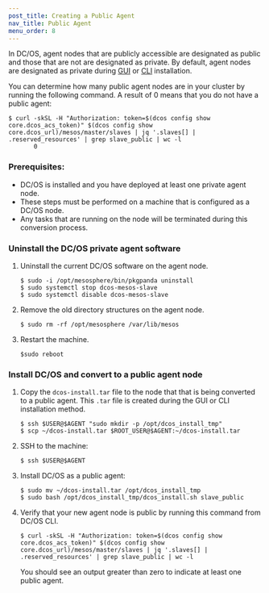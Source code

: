 ```yaml
---
post_title: Creating a Public Agent
nav_title: Public Agent
menu_order: 8
---
```


In DC/OS, agent nodes that are publicly accessible are designated as public and those that are not are designated as private. By default, agent nodes are designated as private during [GUI][1] or [CLI][2] installation.

You can determine how many public agent nodes are in your cluster by running the following command. A result of 0 means that you do not have a public agent:

    $ curl -skSL -H "Authorization: token=$(dcos config show core.dcos_acs_token)" $(dcos config show core.dcos_url)/mesos/master/slaves | jq '.slaves[] | .reserved_resources' | grep slave_public | wc -l
           0
    

### Prerequisites:

*   DC/OS is installed and you have deployed at least one private agent node.
*   These steps must be performed on a machine that is configured as a DC/OS node. 
*   Any tasks that are running on the node will be terminated during this conversion process.

### Uninstall the DC/OS private agent software

1.  Uninstall the current DC/OS software on the agent node.
    
        $ sudo -i /opt/mesosphere/bin/pkgpanda uninstall
        $ sudo systemctl stop dcos-mesos-slave
        $ sudo systemctl disable dcos-mesos-slave
        

2.  Remove the old directory structures on the agent node.
    
        $ sudo rm -rf /opt/mesosphere /var/lib/mesos
        

3.  Restart the machine.
    
        $sudo reboot
        

### Install DC/OS and convert to a public agent node

1.  Copy the `dcos-install.tar` file to the node that that is being converted to a public agent. This `.tar` file is created during the GUI or CLI installation method.
    
        $ ssh $USER@$AGENT "sudo mkdir -p /opt/dcos_install_tmp"
        $ scp ~/dcos-install.tar $ROOT_USER@$AGENT:~/dcos-install.tar
        

2.  SSH to the machine:
    
        $ ssh $USER@$AGENT
        

3.  Install DC/OS as a public agent:
    
        $ sudo mv ~/dcos-install.tar /opt/dcos_install_tmp
        $ sudo bash /opt/dcos_install_tmp/dcos_install.sh slave_public
        

4.  Verify that your new agent node is public by running this command from DC/OS CLI.
    
        $ curl -skSL -H "Authorization: token=$(dcos config show core.dcos_acs_token)" $(dcos config show core.dcos_url)/mesos/master/slaves | jq '.slaves[] | .reserved_resources' | grep slave_public | wc -l
        
    
    You should see an output greater than zero to indicate at least one public agent.

 [1]: /docs/1.7/administration/installing/custom/gui/
 [2]: /docs/1.7/administration/installing/custom/cli/